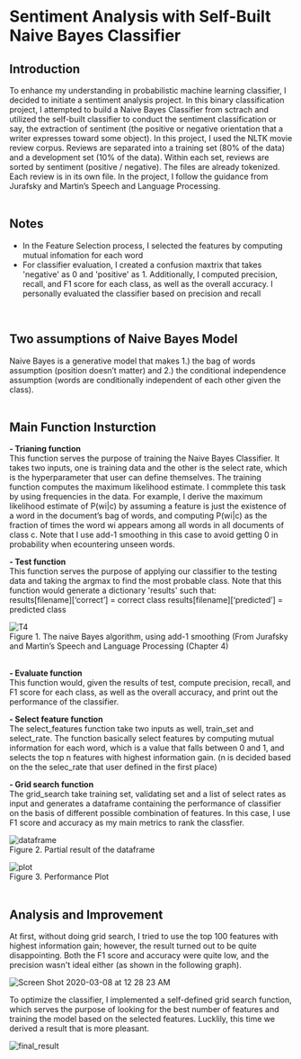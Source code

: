 # Sentiment Analysis with Self-Built Naive Bayes Classifier
## Introduction
To enhance my understanding in probabilistic machine learning classifier, I decided to initiate a sentiment analysis project. In this binary classification project, I attempted to build a Naive Bayes Classifier from sctrach and utilized the self-built classifier to conduct the sentiment classification or say, the extraction of sentiment (the positive or negative orientation that a writer expresses toward some object). In this project, I used the NLTK movie review corpus. Reviews are separated into a training set (80% of the data) and a development set (10% of the data). Within each set, reviews are sorted by sentiment (positive / negative). The files are already tokenized. Each review is in its own file. In the project, I follow the guidance from Jurafsky and Martin’s Speech and Language Processing.<br>
<br>

## Notes
- In the Feature Selection process, I selected the features by computing mutual infomation for each word
- For classifier evaluation, I created a confusion maxtrix that takes 'negative' as 0 and 'positive' as 1. Additionally, 
I computed precision, recall, and F1 score for each class, as well as the overall accuracy. I personally evaluated the classifier based on precision and recall<br>
<br>

## Two assumptions of Naive Bayes Model
Naive Bayes is a generative model that makes 1.) the bag of words assumption (position doesn’t matter) and 2.) the conditional independence assumption (words are conditionally independent of each other given the class).<br>
<br>

## Main Function Insturction
**- Trianing function**<br >
This function serves the purpose of training the Naive Bayes Classifier. It takes two inputs, one is training data and the other is the select rate, which is the hyperparameter that user can define themselves. The training function computes the  maximum likelihood estimate. I commplete this task by using frequencies in the data. For example, I derive the maximum likelihood estimate of P(wi|c) by assuming a feature is just the existence of a word in the document’s bag of words, and computing P(wi|c) as the fraction of times the word wi appears among all words in all documents of class c. Note that I use add-1 smoothing in this case to avoid getting 0 in probability when ecountering unseen words.
<br>

**- Test function**<br >
This function serves the purpose of applying our classifier to the testing data and taking the argmax to find the most probable class. Note that this function would generate a dictionary 'results' such that:<br>
results[filename][‘correct’] = correct class
results[filename][‘predicted’] = predicted class


![T4](https://user-images.githubusercontent.com/60050802/76669506-48c08b80-6562-11ea-82fd-d628355260c1.png)<br>
Figure 1. The naive Bayes algorithm, using add-1 smoothing (From Jurafsky and Martin’s Speech and Language Processing (Chapter 4)<br >
<br>

**- Evaluate function**<br >
This function would, given the results of test, compute precision, recall, and F1 score for each class, as well as the overall accuracy, and print out the performance of the classifier.
<br>

**- Select feature function**<br >
The select_features function take two inputs as well, train_set and select_rate. The function basically select features by computing mutual information for each word, which is a value that falls between 0 and 1, and selects the top n features with highest information gain. (n is decided based on the the selec_rate that user defined in the first place)
<br>

**- Grid search function**<br >
The grid_search take training set, validating set and a list of select rates as input and generates a dataframe containing the performance of classifier on the basis of different possible combination of features. In this case, I use F1 score and accuracy as my main metrics to rank the classfier.

![dataframe](https://user-images.githubusercontent.com/60050802/76670519-57f60800-6567-11ea-9582-38b7a2d4e43c.png)<br>
Figure 2. Partial result of the dataframe<br>


![plot](https://user-images.githubusercontent.com/60050802/76670542-778d3080-6567-11ea-93f4-9557a15e9fe8.png)<br>
Figure 3. Performance Plot<br>
<br>

## Analysis and Improvement
At first, without doing grid search, I tried to use the top 100 features with highest information gain; however, the result turned out to be quite disappointing. Both the F1 score and accuracy were quite low, and the precision wasn't ideal either (as shown in the following graph).

![Screen Shot 2020-03-08 at 12 28 23 AM](https://user-images.githubusercontent.com/60050802/76157216-db30dd00-60d3-11ea-9fd1-e55d11a07d51.png)

To optimize the classifier, I implemented a self-defined grid search function, which serves the purpose of looking for the best number of features and training the model based on the selected features. Lucklily, this time we derived a result that is more pleasant. 


![final_result](https://user-images.githubusercontent.com/60050802/76669654-02b7f780-6563-11ea-9814-e24fc248975d.png)



